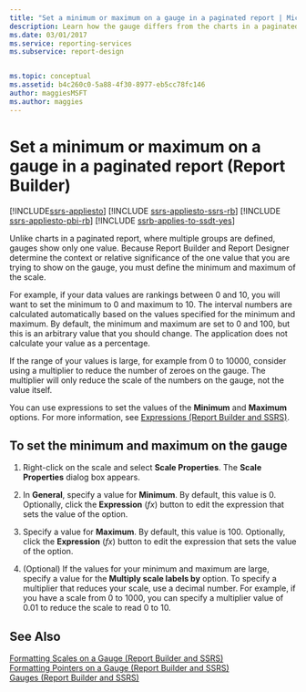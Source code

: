 ```yaml
---
title: "Set a minimum or maximum on a gauge in a paginated report | Microsoft Docs"
description: Learn how the gauge differs from the charts in a paginated report. In Report Builder, you define the minimum and maximum of the scale.
ms.date: 03/01/2017
ms.service: reporting-services
ms.subservice: report-design


ms.topic: conceptual
ms.assetid: b4c260c0-5a88-4f30-8977-eb5cc78fc146
author: maggiesMSFT
ms.author: maggies
---
```

# Set a minimum or maximum on a gauge in a paginated report (Report Builder)

[!INCLUDE[ssrs-appliesto](../../includes/ssrs-appliesto.md)] [!INCLUDE [ssrs-appliesto-ssrs-rb](../../includes/ssrs-appliesto-ssrs-rb.md)] [!INCLUDE [ssrs-appliesto-pbi-rb](../../includes/ssrs-appliesto-pbi-rb.md)] [!INCLUDE [ssrb-applies-to-ssdt-yes](../../includes/ssrb-applies-to-ssdt-yes.md)]

  Unlike charts in a paginated report, where multiple groups are defined, gauges show only one value. Because Report Builder and Report Designer determine the context or relative significance of the one value that you are trying to show on the gauge, you must define the minimum and maximum of the scale.   
    
  For example, if your data values are rankings between 0 and 10, you will want to set the minimum to 0 and maximum to 10. The interval numbers are calculated automatically based on the values specified for the minimum and maximum. By default, the minimum and maximum are set to 0 and 100, but this is an arbitrary value that you should change. The application does not calculate your value as a percentage.  
  
 If the range of your values is large, for example from 0 to 10000, consider using a multiplier to reduce the number of zeroes on the gauge. The multiplier will only reduce the scale of the numbers on the gauge, not the value itself.  
  
 You can use expressions to set the values of the **Minimum** and **Maximum** options. For more information, see [Expressions &#40;Report Builder and SSRS&#41;](../../reporting-services/report-design/expressions-report-builder-and-ssrs.md).  
  
## To set the minimum and maximum on the gauge  
  
1.  Right-click on the scale and select **Scale Properties**. The **Scale Properties** dialog box appears.  
  
2.  In **General**, specify a value for **Minimum**. By default, this value is 0. Optionally, click the **Expression** (*fx*) button to edit the expression that sets the value of the option.  
  
3.  Specify a value for **Maximum**. By default, this value is 100. Optionally, click the **Expression** (*fx*) button to edit the expression that sets the value of the option.  
  
4.  (Optional) If the values for your minimum and maximum are large, specify a value for the **Multiply scale labels by** option. To specify a multiplier that reduces your scale, use a decimal number. For example, if you have a scale from 0 to 1000, you can specify a multiplier value of 0.01 to reduce the scale to read 0 to 10.  
  
## See Also  
 [Formatting Scales on a Gauge &#40;Report Builder and SSRS&#41;](../../reporting-services/report-design/formatting-scales-on-a-gauge-report-builder-and-ssrs.md)   
 [Formatting Pointers on a Gauge &#40;Report Builder and SSRS&#41;](../../reporting-services/report-design/formatting-pointers-on-a-gauge-report-builder-and-ssrs.md)   
 [Gauges &#40;Report Builder and SSRS&#41;](../../reporting-services/report-design/gauges-report-builder-and-ssrs.md)  
  
  
